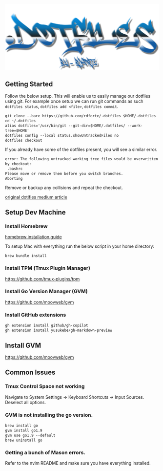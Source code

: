 ![dotfiles](dotfileslogo.png)

## Getting Started

Follow the below setup. This will enable us to easily manage our dotfiles using git. For example once setup we can run git commands as such `dotfiles status`, `dotfiles add <file>`, `dotfiles commit`.

```
git clone --bare https://github.com/rdforte/.dotfiles $HOME/.dotfiles
cd ~/.dotfiles
alias dotfiles='/usr/bin/git --git-dir=$HOME/.dotfiles/ --work-tree=$HOME'
dotfiles config --local status.showUntrackedFiles no
dotfiles checkout
```

If you already have some of the dotfiles present, you will see a similar error.

```
error: The following untracked working tree files would be overwritten by checkout:
 .bashrc
Please move or remove them before you switch branches.
Aborting
```

Remove or backup any collisions and repeat the checkout.

[original dotifles medium article](https://medium.com/@simontoth/best-way-to-manage-your-dotfiles-2c45bb280049)

## Setup Dev Machine

### Install Homebrew

[homebrew installation guide](https://brew.sh)

To setup Mac with everything run the below script in your home directory:

```
brew bundle install
```

### Install TPM (Tmux Plugin Manager)

https://github.com/tmux-plugins/tpm

### Install Go Version Manager (GVM)

https://github.com/moovweb/gvm

### Install GitHub extensions

```
gh extension install github/gh-copilot
gh extension install yusukebe/gh-markdown-preview
```

## Install GVM

https://github.com/moovweb/gvm

## Common Issues

### Tmux Control Space not working

Navigate to System Settings -> Keyboard Shortcuts -> Input Sources. Deselect all options.

### GVM is not installing the go version.

```
brew install go
gvm install go1.9
gvm use go1.9 --default
brew uninstall go
```

### Getting a bunch of Mason errors.

Refer to the nvim README and make sure you have everything installed.
